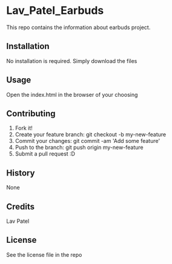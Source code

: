 # Lav_Patel_Earbuds
This repo contains the information about earbuds project.

## Installation
No installation is required. Simply download the files

## Usage
Open the index.html in the browser of your choosing

## Contributing
1. Fork it!
2. Create your feature branch: git checkout -b my-new-feature
3. Commit your changes: git commit -am 'Add some feature'
4. Push to the branch: git push origin my-new-feature
5. Submit a pull request :D

## History
None

## Credits
Lav Patel

## License
See the license file in the repo